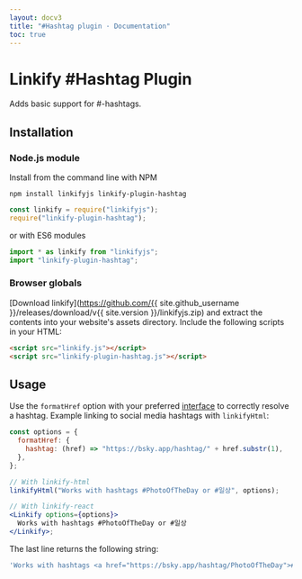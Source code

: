 ```yaml
---
layout: docv3
title: "#Hashtag plugin · Documentation"
toc: true
---
```


# Linkify #Hashtag Plugin

Adds basic support for #-hashtags.

## Installation

### Node.js module

Install from the command line with NPM

```
npm install linkifyjs linkify-plugin-hashtag
```

```js
const linkify = require("linkifyjs");
require("linkify-plugin-hashtag");
```

or with ES6 modules

```js
import * as linkify from "linkifyjs";
import "linkify-plugin-hashtag";
```

### Browser globals

[Download linkify](https://github.com/{{ site.github_username }}/releases/download/v{{ site.version }}/linkifyjs.zip)
and extract the contents into your website's assets directory.
Include the following scripts in your HTML:

```html
<script src="linkify.js"></script>
<script src="linkify-plugin-hashtag.js"></script>
```

## Usage

Use the `formatHref` option with your preferred [interface](interfaces.html) to
correctly resolve a hashtag. Example linking to social media hashtags with
`linkifyHtml`:

```jsx
const options = {
  formatHref: {
    hashtag: (href) => "https://bsky.app/hashtag/" + href.substr(1),
  },
};

// With linkify-html
linkifyHtml("Works with hashtags #PhotoOfTheDay or #일상", options);

// With linkify-react
<Linkify options={options}>
  Works with hashtags #PhotoOfTheDay or #일상
</Linkify>;
```

The last line returns the following string:

```js
'Works with hashtags <a href="https://bsky.app/hashtag/PhotoOfTheDay">#PhotoOfTheDay</a> or <a href="https://bsky.app/hashtag/일상">#일상</a>';
```
